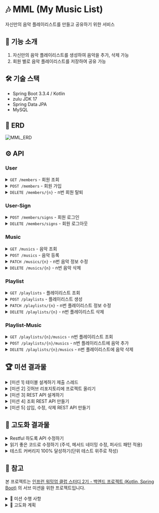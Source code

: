# 🎶 MML (My Music List)

자신만의 음악 플레이리스트를 만들고 공유하기 위한 서비스


## 📝 기능 소개
1. 자신만의 음악 플레이리스트를 생성하여 음악을 추가, 삭제 가능
2. 회원 별로 음악 플레이리스트를 저장하여 공유 가능

## 🛠 기술 스택
- Spring Boot 3.3.4 / Kotlin
- zulu JDK 17
- Spring Data JPA
- MySQL

## 🔗 ERD

![MML_ERD](https://github.com/user-attachments/assets/d1abddd5-577f-4441-aa4a-9daa935fb816)


## ⚙ API
### User
<details>
  
  <summary><code>GET /members</code> - 회원 조회</summary>

  **Request**
  ```json
  {}
  ```

  **Response**
  ```json
  {
    "userReponse" : [
      {
        "id" : 1,
        "email" : "ppusda@naver.com"
      },
      {
        "id" : 2,
        "email" : "ppusda1234@gmail.com"
      },
    ]
  }
  ```

</details>

<details>
  
  <summary><code>POST /members</code> - 회원 가입</summary>

  **Request**
  ```json
  {
    "email" : "ppusda@naver.com",
    "password" : "1234",
    "passwordCheck" : "1234"
  }
  ```

  **Response**e
  ```json
  {}
  ```

</details>

<details>
  
  <summary><code>DELETE /members/{n}</code> - n번 회원 탈퇴</summary>

  **Request**
  ```json
  {}
  ```

  **Response**
  ```json
  {}
  ```

</details>

### User-Sign

<details>
  
  <summary><code>POST /members/signs</code> - 회원 로그인</summary>

  **Request**
  ```json
  {
    "email" : "ppusda@naver.com",
    "password" : "1234"
  }
  ```

  **Response**
  ```json
  {}
  ```

</details>

<details>
  
  <summary><code>DELETE /members/signs</code> - 회원 로그아웃</summary>

  **Request**
  ```json
  {}
  ```

  **Response**
  ```json
  {}
  ```

</details>

### Music
<details>
  
  <summary><code>GET /musics</code> - 음악 조회</summary>

  **Request**
  ```json
  {}
  ```

  **Response**
  ```json
  {
    "musicResponse" : [
      {
        "id" : 1,
        "title" : "Gang Gang Schiele",
        "artist" : "혁오",
        "url" : "https://www.youtube.com/watch?v=WB4547-tSJA",
      },
      {
        "id" : 2,
        "title" : "멋진헛간 Remix",
        "artist" : "혁오",
        "url" : "https://www.youtube.com/watch?v=3DpL4UcCdWk"
      }
    ]
  }
  ```

</details>

<details>
  
  <summary><code>POST /musics</code> - 음악 등록</summary>

  **Request**
  ```json
  {
    "title" : "Gang Gang Schiele",
    "artist" : "혁오",
    "url" : "https://www.youtube.com/watch?v=WB4547-tSJA",
  }
  ```

  **Response**
  ```json
  {}
  ```

</details>

<details>
  
  <summary><code>PATCH /musics/{n}</code> - n번 음악 정보 수정</summary>

  **Request**
  ```json
  {
    "title" : "멋진헛간 Remix",
    "artist" : "혁오",
    "url" : "https://www.youtube.com/watch?v=3DpL4UcCdWk" 
  }
  ```

  **Response**
  ```json
  {}
  ```

</details>

<details>
  
  <summary><code>DELETE /musics/{n}</code> - n번 음악 삭제</summary>

  **Request**
  ```json
  {}
  ```

  **Response**
  ```json
  {}
  ```

</details>

### Playlist

<details>
  
  <summary><code>GET /playlists</code> - 플레이리스트 조회</summary>

  **Request**
  ```json
  {}
  ```

  **Response**
  ```json
  {
    "playlistResponse" : [
      {
        "id" : 1,
        "ownerEmail" : "ppusda@naver.com",
        "name" : "내가 자주 듣는 혁오 노래 모음집"
      },
      {
        "id" : 2,
        "ownerEmail" : "ppusda1234@gmail.com",
        "name" : "혁오"
      }
    ]
  }
  ```

</details>

<details>
  
  <summary><code>POST /playlists</code> - 플레이리스트 생성</summary>

  **Request**
  ```json
  {
    "name" : "내가 자주 듣는 혁오 노래 모음집"
  }
  ```

  **Response**
  ```json
  {}
  ```

</details>

<details>
  
  <summary><code>PATCH /playlists/{n}</code> - n번 플레이리스트 정보 수정</summary>

  **Request**
  ```json
  {
    "name" : "혁오"
  }
  ```

  **Response**
  ```json
  {}
  ```

</details>

<details>
  
  <summary><code>DELETE /playlists/{n}</code> - n번 플레이리스트 삭제</summary>

  **Request**
  ```json
  {}
  ```

  **Response**
  ```json
  {}
  ```

</details>

### Playlist-Music

<details>
  
  <summary><code>GET /playlists/{n}/musics</code> - n번 플레이리스트 조회</summary>

  **Request**
  ```json
  {
    "playlistMusicResponse" : {
      "id" : 1,
      "ownerEmail" : "ppusda@naver.com",
      "musics" : [
        {
          "id" : 1,
          "title" : "Gang Gang Schiele",
          "artist" : "혁오",
          "url" : "https://www.youtube.com/watch?v=WB4547-tSJA",
        },
        {
          "id" : 2,
          "title" : "멋진헛간 Remix",
          "artist" : "혁오",
          "url" : "https://www.youtube.com/watch?v=3DpL4UcCdWk"
        }
      ]
    }
  }
  ```

  **Response**
  ```json
  {}
  ```

</details>

<details>
  
  <summary><code>POST /playlists/{n}/musics</code> - n번 플레이리스트에 음악 추가</summary>

  **Request**
  ```json
  {}
  ```

  **Response**
  ```json
  {}
  ```

</details>

<details>
  
  <summary><code>DELETE /playlists/{n}/musics</code> - n번 플레이리스트에 음악 삭제</summary>

  **Request**
  ```json
  {}
  ```

  **Response**
  ```json
  {}
  ```

</details>

## 🏆 미션 결과물

<details>
  
  <summary>[미션 1] 테이블 설계하기 제출 스레드</summary>

  커밋 내용 => [Update README.md](https://github.com/ppusda/MML/commit/9964f8345a719f880f1355529373801b27f0d425)

</details>

<details>
  
  <summary>[미션 2] 깃허브 리포지토리에 프로젝트 올리기</summary>

  커밋 내용 => [init: initialize project](https://github.com/ppusda/MML/commit/8aeb1b11555e157b6f17439522feed22a96f8b0c)

</details>

<details>
  
  <summary>[미션 3] REST API 설계하기</summary>

  커밋 내용 => [docs: API 설계 - 요청/응답 전체 추가](https://github.com/ppusda/MML/commit/8b23bae06ec013b6e26c076f5f7697b4c32c8a13)

</details>

<details>
  
  <summary>[미션 4] 조회 REST API 만들기</summary>

  커밋 내용 => [feat: 조회 API 테스트 코드 작성](https://github.com/ppusda/MML/commit/497518e55bac5a840560496dd8f50ea39d87c940)
  
  <table>
    <tr>
      <th>음악 전체 조회</th>
      <td><img src="https://github.com/user-attachments/assets/65edf250-0345-4062-9baf-6d2d475827aa"/></td>
      <td>
        <pre>
          <code>
[
  {
    "title": "Gang Gang Schiele",
    "artist": "혁오",
    "url": "https://www.youtube.com/watch?v=Xjk3w7NcZAU"
  },
  {
    "title": "멋진헛간 Remix",
    "artist": "혁오",
    "url": "https://www.youtube.com/watch?v=3DpL4UcCdWk"
  },
  {
    "title": "Happy",
    "artist": "Day6",
    "url": "https://www.youtube.com/watch?v=VXp2dCXYrvQ"
  }
]
          </code>
        </pre>
      </td>
    </tr>
    <tr>
      <th>플레이리스트 전체 조회</th>
      <td><img src="https://github.com/user-attachments/assets/6a1b02b9-a5d2-4738-9cf6-38f43126a9cf"/></td>
      <td>
        <pre>
          <code>
[
  {
    "name": "혁오 노래 모음",
    "musics": [
      {
        "title": "Gang Gang Schiele",
        "artist": "혁오",
        "url": "https://www.youtube.com/watch?v=Xjk3w7NcZAU"
      },
      {
        "title": "멋진헛간 Remix",
        "artist": "혁오",
        "url": "https://www.youtube.com/watch?v=3DpL4UcCdWk"
      }
    ]
  },
  {
    "name": "내가 자주 듣는 노래",
    "musics": [
      {
        "title": "Gang Gang Schiele",
        "artist": "혁오",
        "url": "https://www.youtube.com/watch?v=Xjk3w7NcZAU"
      },
      {
        "title": "멋진헛간 Remix",
        "artist": "혁오",
        "url": "https://www.youtube.com/watch?v=3DpL4UcCdWk"
      },
      {
        "title": "Happy",
        "artist": "Day6",
        "url": "https://www.youtube.com/watch?v=VXp2dCXYrvQ"
      }
    ]
  }
]
          </code>
        </pre>
      </td>
    </tr>
    <tr>
      <th>N번 플레이리스트 조회</th>
      <td><img src="https://github.com/user-attachments/assets/acc33ae6-e7ad-4d28-84c4-75622253dda4"/></td>
      <td>
        <pre>
          <code>
{
  "name": "혁오 노래 모음",
  "musics": [
    {
      "title": "Gang Gang Schiele",
      "artist": "혁오",
      "url": "https://www.youtube.com/watch?v=Xjk3w7NcZAU"
    },
    {
      "title": "멋진헛간 Remix",
      "artist": "혁오",
      "url": "https://www.youtube.com/watch?v=3DpL4UcCdWk"
    }
  ]
}
          </code>
        </pre>
      </td>
    </tr>
  </table>

</details>

<details>
  
  <summary>[미션 5] 삽입, 수정, 삭제 REST API 만들기</summary>

  커밋 내용 => [feat: [미션5] 삽입, 수정, 삭제 REST API 만들기](https://github.com/ppusda/MML/commit/39f5ab22c7c6e1ff6f3c93b9826aef17d35cae7c)
  
  <table>
    <tr>
      <th>테스트 결과</th>
      <td><img src="https://github.com/user-attachments/assets/f21a8528-34b0-4c03-90bb-0712c17b6681"/></td>
    </tr> 
  </table>

</details>

## 🧩 고도화 결과물

<details>
  
  <summary>Restful 하도록 API 수정하기</summary>

  커밋 내용 => [refactor: Api 수정 (자원 복수형, 버저닝)](https://github.com/ppusda/MML/commit/105e29759e1489490ff1b93dae9f60efc202d893), [refactor: Api 수정 (PUT, PATCH)](https://github.com/ppusda/MML/commit/58559a6fe2e49ce72a2e3ac2005d506d4c1355d8)

  ### PUT, PATCH에 대하여

  위 내용은 이전부터 고민하고 사용했다고 생각했지만 코치님께 관련 피드백을 받게 되었다.
  그렇게 자료를 좀 더 찾아보게 되었고 아래와 같은 고민과 생각을 마주치게 되었다.
  
  [수정이라는 작업을 할 때 PUT을 더 사용하는 이유가 있을까요?](https://www.inflearn.com/community/questions/1175426/%EC%88%98%EC%A0%95%EC%9D%B4%EB%9D%BC%EB%8A%94-%EC%9E%91%EC%97%85%EC%9D%84-%ED%95%A0-%EB%95%8C-put%EC%9D%84-%EB%8D%94-%EC%82%AC%EC%9A%A9%ED%95%98%EB%8A%94-%EC%9D%B4%EC%9C%A0%EA%B0%80-%EC%9E%88%EC%9D%84%EA%B9%8C%EC%9A%94?srsltid=AfmBOoqsSWzuKAMi-dHVhdjLSY8lzRR2-ZaaE-n0DDki3FHIlgOE-JKT) <br>
  [그래서 PUT 이랑 PATCH 는 뭐가 다른건가요](https://cindycho.tistory.com/79)
  
  부끄럽게도 나는 단순히 "PUT은 자원의 전체 교체", "PATCH는 자원의 일부 교체" 정도의 개념만 알고 있었기에 문제였던 것을 알게되었다. <br>
  아래와 같은 내용을 알아두려고 한다.

  - 언급되는 자원은 Entity의 컬럼들과 동일 시 되지 않는다. / DTO에 명시 한 목록이 자원이 되며, 이 자원들을 모두 교체 하느냐 마느냐가 PUT, PATCH로 갈리게 된다.
  - PUT은 자원의 전체 교체, 입력 받은 **모든 데이터가 그대로 반영**되어야 한다.
  - PATCH는 자원의 일부 교체, 입력 받은 데이터 중 **null이 있더라도 이전 데이터를 유지하며, 입력된 데이터만 반영**한다.
  - REST한 API를 항상 지키기는 힘들다. 하지만 차이를 알고 정해놓은 컨벤션에 맞춰서만 작성한다면 크게 문제되지는 않는다.

  위와 같은 내용들을 생각하고 코드를 수정했으며, Music의 경우는 PUT으로 변경, Playlist의 경우는 PATCH로 동작 할 수 있도록 코드를 수정하였다.
  
</details>

<details>
  
  <summary>읽기 좋은 코드로 수정하기 (주석, 메서드 네이밍 수정, 퍼사드 패턴 적용)</summary>

  커밋 내용 => 

  <table>
    <tr>
      <th>10/30 목</th>
      <td>
        <a href="https://github.com/ppusda/MML/commit/ac20b1d1e7df747848bf61330bd2d72328d45b86">refactor: 읽기 좋은 코드로 수정하기 - Member (+ List -> Page로 수정)</a><br>
        <a href="https://github.com/ppusda/MML/commit/0fed734a91b46ed3d2b8d81ffe9ace7d253cd193">refactor: 읽기 좋은 코드로 수정하기 - Member (누락 및 오타 수정)</a><br>
        <a href="https://github.com/ppusda/MML/commit/42009d2c11584fa8bfee6fde2805d5a184f67977">refactor: 읽기 좋은 코드로 수정하기 - Member (오타 수정)</a><br>
        <a href="https://github.com/ppusda/MML/commit/f3e6a83bc10d53817a24dc646c9877aa49448657">refactor: 읽기 좋은 코드로 수정하기 - Member (주석 수정)</a><br>
        <a href="https://github.com/ppusda/MML/commit/14dd3eb228719213d508755dc6e9b6269bfb0249">refactor: 읽기 좋은 코드로 수정하기 - Music (+ List -> Page로 수정, 테스트 코드 일부 수정)</a><br>
        <a href="https://github.com/ppusda/MML/commit/2c30baa89100c3d488b5f4e0d2314406e2a4044f">refactor: 읽기 좋은 코드로 수정하기 - Playlist (+ List -> Page로 수정)</a><br>
      </td>
    </tr> 
    <tr>
      <th>11/01 금</th>
      <td>
        <a href="https://github.com/ppusda/MML/commit/98a0400baa93a7ea17841dceafb58d95554f8384">refactor: 읽기 좋은 코드로 수정하기 - PlaylistMusic (+ List -> Page로 수정, 테스트 코드 일부 수정)</a><br>
        <a href="https://github.com/ppusda/MML/commit/b8896382739d16dc9cced465c060eb81f89b7142">refactor: 읽기 좋은 코드로 수정하기 - PlaylistMusic (Operation 추가)</a><br>
        <a href="https://github.com/ppusda/MML/commit/526c026ed9914218ff5ca5594f0924b9c7e93c41">refactor: 읽기 좋은 코드로 수정하기 - 퍼사드 패턴 적용하기 (MusicListRepository)</a><br>
        <a href="https://github.com/ppusda/MML/commit/ed67c314e6431978797c159d36e0c98d871d9953">refactor: 읽기 좋은 코드로 수정하기 - 오타 수정 및 불필요한 import 제거</a><br>
      </td>
    </tr> 
  </table>

  ### 후기

  이번 자체미션에서는 한 번에 이해되지 않는 메서드 네이밍을 수정하거나 구현했던 기능들에 대해 모두 주석을 달아보게 되었다.
  처음 작성할 때는 이상한 점을 느끼지 못했는데 다시 보니 이상하다고 느껴지는 메서드 네임들도 있었고, 주석을 달다 보니 누구나 이런 부분에서 벗어나더라도 더 쉽게 이해할 수 있을 것 같다고 생각하게 되었다.
  
  물론 어려운 작업은 아니었지만 생각을 요하는 작업이었던 것 같다.
  
  추가로 퍼사드 패턴을 적용해서 Music, Playlist 간에 발생하는 간단한 DB 로직들을 합쳐서 관리할 수 있게 하였다.
  혼자서 직접 적용해보는 건 처음이었지만 어렵지는 않았고, 수정한 코드를 보니 확실히 더 깔끔해졌다고 느꼈다.
  
  복잡한 구조라면 이러한 패턴을 적용해보는 것을 고민해봐야겠다고 생각되었고, 다른 디자인 패턴들도 적용해볼 수 있는지 좀 더 알아봐야겠다.
  
</details>

<details>
  
  <summary>테스트 커버리지 100% 달성하기(단위 테스트 위주로 작성)</summary>

  커밋 내용 => 

  <table>
    <tr>
      <th>11/02 토</th>
      <td>
        <a href="https://github.com/ppusda/MML/commit/1cd83d06e115975e5a6da5c505ef362c32df5d1e">feat: JaCoCo 설정 추가 (+ 각 요소 설명)</a><br>
        <a href="https://github.com/ppusda/MML/commit/5f46369f5ee9570516ca9df0c2737663cf64c1c2">refactor: 테스트 커버리지 100% 달성하기 - 기존 테스트 변경사항 수정</a><br>
      </td>
    </tr> 
    <tr>
      <th>11/03 일</th>
      <td>
        <a href="https://github.com/ppusda/MML/commit/373c6084814e106612c369225a2888a2f4262dd9">feat: 테스트 커버리지 100% 달성하기 - MemberService 테스트 작성</a><br>
      </td>
    </tr>
    <tr>
      <th>11/04 월</th>
      <td>
        <a href="https://github.com/ppusda/MML/commit/31353d16df692bdde8c97615a98e8970144351e7">feat: 테스트 커버리지 100% 달성하기 - MemberService 예외 상황 테스트 작성 (+ Mockito-Kotlin 추가)</a><br>
      </td>
    </tr>
    <tr>
      <th>11/05 화</th>
      <td>
        <a href="https://github.com/ppusda/MML/commit/a9ce047adf05c02bb057008821dc37b578c40f97">fix: 테스트 커버리지 100% 달성하기 - MemberService / 상수로 수정, mockito-kotlin 라이브러리로 수정</a><br>
        <a href="https://github.com/ppusda/MML/commit/f0a1414f07940695499b6227b669b53d97b63ca8">feat: 테스트 커버리지 100% 달성하기 - MusicService 테스트 작성</a><br>
        <a href="https://github.com/ppusda/MML/commit/877c67aeba47b6f6a32e55d42d660ba0e8b3f61c">feat: 테스트 커버리지 100% 달성하기 - PlaylistService 테스트 작성</a><br>
        <a href="https://github.com/ppusda/MML/commit/e30b24d9d8ff761fe02b0d2c9cf79d8d77370cd5">feat: 테스트 커버리지 100% 달성하기 - PlaylistMusicService 테스트 작성</a><br>
        <a href="https://github.com/ppusda/MML/commit/a35a7a90327c82757ff767bb6dcfb661557b78a9">fix: 테스트 커버리지 100% 달성하기 - 불필요한 import 제거 및 디렉토리 정리</a><br>
      </td>
    </tr>
    <tr>
      <th>11/06 수</th>
      <td>
        <a href="https://github.com/ppusda/MML/commit/92788561266007a87076c962d5a9a368050d815c">refactor: 테스트 커버리지 100% 달성하기 - BaseServiceTest 기본 설정 클래스 추가</a><br>
        <a href="https://github.com/ppusda/MML/commit/180c71b5e50d18213a905dbed0796bf9f9c13c87">refactor: 테스트 커버리지 100% 달성하기 - BaseControllerTest 기본 설정 클래스 추가 (WebMvcTest)</a><br>
        <a href="https://github.com/ppusda/MML/commit/fe41a1304758edb71cfa365ce06eb93e8d8eb804">fix: 테스트 커버리지 100% 달성하기 - BaseServiceTest 접근제어자 및 명명규칙 준수</a><br>
      </td>
    </tr>
    <tr>
      <th>11/07 목</th>
      <td>
        <a href="https://github.com/ppusda/MML/commit/d70df0f630503433bc389eb73ad7cce19dfc41c7">fix: 테스트 커버리지 100% 달성하기 - 기존 테스트에 변경사항 적용</a><br>
      </td>
    </tr>
    <tr>
      <th>11/08 금</th>
      <td>
        <a href="https://github.com/ppusda/MML/commit/34943fc9320bf86181fe9c3f7ea5d5f858b943aa">feat: 테스트 커버리지 100% 달성하기 - BaseRepositoryTest 기본 설정 클래스 추가</a><br>
      </td>
    </tr>
    <tr>
      <th>11/09 토</th>
      <td>
        <a href="https://github.com/ppusda/MML/commit/08c7162eb1d0c5510dd27d85cd002a551514d9b7">feat: 테스트 커버리지 100% 달성하기 - PlaylistMusicRepository / Custom 메서드 테스트</a><br>
        <a href="https://github.com/ppusda/MML/commit/fa228241d65ab7942e6304a8f13954ff9148f33e">feat: 테스트 커버리지 100% 달성하기 - 주석 정리</a><br>
      </td>
    </tr>
    <tr>
      <th>11/10 일</th>
      <td>
        <a href="https://github.com/ppusda/MML/commit/73cc3f2c6f0ddd846fb4c1c550dd11ba4cf4367d">feat: 테스트 커버리지 100% 달성하기 - PlaylistMusicRepository 테스트 작성</a><br>
        <a href="https://github.com/ppusda/MML/commit/85f77232b6faba52caecbd5efbd5fe355c71df10">fix: 테스트 커버리지 100% 달성하기 - Entity 미사용 Setter 제거</a><br>
        <a href="https://github.com/ppusda/MML/commit/3a40d028f5d70ffdc9b23b00fe120b9405dcec15">fix: 테스트 커버리지 100% 달성하기 - 테스트 공통 사항 적용 및 Excpetion 검증</a><br>
        <a href="https://github.com/ppusda/MML/commit/896d0ba606d75cbf947c2868c6a1ae844c6dcc0b">fix: 테스트 커버리지 100% 달성하기 - 업데이트 로직 수정</a><br>
      </td>
    </tr>
    <tr>
      <th>11/11 월</th>
      <td>
        <a href="https://github.com/ppusda/MML/commit/2b5aa1bda3ef92780e5cd420a74ee96b9c0aa535">feat: 테스트 커버리지 100% 달성하기 - ApiResponse, Custom Exception 테스트 작성</a><br>
        <a href="https://github.com/ppusda/MML/commit/45ee651bd9765a886f0cbc54c1220a1836752dd9">feat: 테스트 커버리지 100% 달성하기 - DTO 테스트 작성 (+ Member DTO 경로 수정)</a><br>
        <a href="https://github.com/ppusda/MML/commit/1ea4ea631fec800ecfdda5e8a4fbe8807e1364db">feat: 테스트 커버리지 100% 달성하기 - MmlApplication main @generated로 제외</a><br>
        <a href="https://github.com/ppusda/MML/commit/0d265a8f4a67a763bb9bfb93939d9551b7277bd1">feat: 테스트 커버리지 100% 달성하기 - Entity 내 수정 메서드 테스트 작성</a><br>
      </td>
    </tr> 
  </table>

  ### 테스트 커버리지 - 초기
  ![테스트 커버리지 - 초기](https://github.com/user-attachments/assets/faa7f62b-2e4a-4bbf-b5db-5de2c0a70992)

  ### 테스트 커버리지 - 기존 테스트 변경사항 적용 후
  ![테스트 커버리지 - 기존 테스트 변경사항 적용 후](https://github.com/user-attachments/assets/18df3306-3e98-435f-9e2d-d0cd380a7de8)

  ### 테스트 커버리지 - 멤버 추가 후
  ![테스트 커버리지 - 멤버 추가 후](https://github.com/user-attachments/assets/ee94586d-2ca0-4f77-b56c-f17d2bf8d3e3)

  ### 테스트 커버리지 - 서비스 추가 후
  ![테스트 커버리지 - 서비스 추가 후](https://github.com/user-attachments/assets/f57c968f-cd41-429b-aa82-0a5c42435858)

  ### 테스트 커버리지 - 컨트롤러 변경사항 적용 후
  ![테스트 커버리지 - 컨트롤러 변경 후](https://github.com/user-attachments/assets/0ecb68d6-cee0-49da-9bba-b34a1312e9a4)

  ### 테스트 커버리지 - 리포지토리 추가 후
  ![테스트 커버리지 - 리포지토리 추가 후](https://github.com/user-attachments/assets/aadd245e-d5f2-42c1-937c-c094952e3b61)

  ### 테스트 커버리지 - 미사용 Setter 제거 및 Exception 검증 로직 등 변경 후
  ![테스트 커버리지 - 미사용 Setter 제거 및 Exception 검증 등 변경사항 적용 후](https://github.com/user-attachments/assets/af9a9f6f-7a98-447a-9cf3-0bd7768fe15a)

  ### 테스트 커버리지 - Controller Advice, Custom Excpetion 테스트 추가 후
  ![테스트 커버리지 - Controller Advice, Custom Excpetion 테스트 추가 후](https://github.com/user-attachments/assets/a5b87d2a-7593-4a1e-91b2-278c8a65ffb8)

  ### 테스트 커버리지 - DTO 테스트 추가 후
  ![테스트 커버리지 - DTO 테스트 작성](https://github.com/user-attachments/assets/5a6d8a76-f348-4ade-88e1-0924a21ace91)

  ### 테스트 커버리지 - Entity 내 메서드 테스트 추가 및 메인 메서드 제외 후
  ![테스트 커버리지 - Entity 메서드 테스트와 Main 메서드 제외](https://github.com/user-attachments/assets/a859e185-8451-4aec-93b4-6f43f863da47)

  ### 후기
  꽤 오랜시간을 투자해서 JaCoCo 테스트 커버리지 100%를 달성하게 되었다. <br>
  **총 84개의 테스트와 24개의 파일**을 만들었으며 코치님께서 말씀하셨던 커버리지 100%를 달성해보면 배우는 것이 있을 것이라는 말에 공감하게 되었다.
  
  **먼저 테스트 코드가 필요한 Controller, Service, Repository에 대해 테스트 작성 흐름을 알게 되었다.** <br>
  이 부분이 솔직히 정말 의미있다고 생각하며, 앞으로 어렵게만 느껴졌던 테스트 코드 작성에 대한 부담감을 덜 수 있을것 같다.

  **두번째로는 여러 분기에 대한 처리의 중요성을 알게 되었다.** <br>
  테스트 커버리지 100%를 목표로 채워나가다 보니 사용한 적 없는 조건문이나 고려해야하는 예외 상황들을 많이 보게 되었다. <br>
  이런 부분에 대한 작성을 실제로 하다 보니 예상치 못한 부분에서 발생할 수 있는 상황을 좀 더 생각해 볼 수 있었고, 불필요한 코드들을 처리할 수 있었던 것 같다.

  **마지막으로 테스트 코드의 중요성을 다시 한 번 깨닫게 되었다.** <br>
  테스트 코드를 작성해보면서 실제로 잘못 구현한 부분도 발견했으며, 위에서 언급했던 것 처럼 불필요한 부분이나 어색한 부분들을 고칠 수 있었다. <br>
  이러한 자잘한 실수들이 실무에서는 큰 영향을 미칠 수 있으니 테스트 코드가 얼마나 중요한 지 알 수 있었던 것 같다.

  ### 마치며
  일주일이 넘는 시간동안 테스트 코드를 작성해보면서 여러 생각들이 들었다. <br>
  작은 프로젝트임에도 불구하고 작성해야 할 테스트는 많았고 관련 지식도 부족했기에 생각보다 힘들었고 시간이 꽤나 소요되었다. <br>
  그래도 매일 새벽까지 테스트를 작성하며 테스트 커버리지를 올려나가는 순간들은 재밌었고 무엇보다 의미있는 작업이라는 것을 많이 느끼게 되었다.

  [코치님께서 추천해주셨던 영상](https://www.youtube.com/watch?v=jdlBu2vFv58)에서도 나왔던 것 처럼 테스트 커버리지 100%를 달성한 순간에 "아 이렇게 해도 모든 상황을 검증할 수는 없겠구나" 라는 생각이 들었고
  그렇기에 테스트 커버리지 100% 달성은 좋은 경험이었고 앞으로도 최대한 버그가 없도록 좋은 테스트 코드를 열심히 작성하며 개발을 해나가야겠다고 다짐하게되었다.

  ![테스트 결과](https://github.com/user-attachments/assets/8db3bcc0-0e26-40d7-b0e7-b49478a546ff)

</details>

## 📑 참고
본 프로젝트는 [인프런 워밍업 클럽 스터디 2기 - 백엔드 프로젝트 (Kotlin, Spring Boot)](https://www.inflearn.com/course/offline/warmup-club-2-be-bk) 의 서브 미션을 위한 프로젝트입니다.

<details>
  
  <summary>🎯 미션 수행 사항</summary>
  
  - [x] [미션 1] 테이블 설계하기(~10/4 금)
  - [x] [미션 2] 깃허브 리포지토리에 프로젝트 올리기(~10/4 금)
  - [x] [미션 3] REST API 설계하기(~10/8 화)
  - [x] [미션 4] 조회 REST API 만들기(~10/15 화)
  - [x] [미션 5] 삽입, 수정, 삭제 REST API 만들기(~10/21 월)
  - [ ] [자체 미션] 이후 고도화

</details>

<details>
  
  <summary>📑 고도화 계획</summary>

  코드 리뷰 => [코드 리뷰](https://github.com/ppusda/MML/pull/1)
  코드 리뷰 해주신 내용을 고려하여 코드를 수정하고, 고도화를 진행해보려고 합니다.
  
  - [X] Restful 하도록 API 수정하기 (10/30 수)
  - [x] 읽기 좋은 코드로 수정하기 (주석, 메서드 네이밍 수정, 퍼사드 패턴 적용) (10/31 목 ~ 11/01 금)
  - [x] 테스트 커버리지 100% 달성하기 (단위 테스트 위주로 작성) (11/02 토 ~ 11/11 월)
  - [ ] UI 추가하기
  - [ ] 더미 데이터 추가하기

</details>
